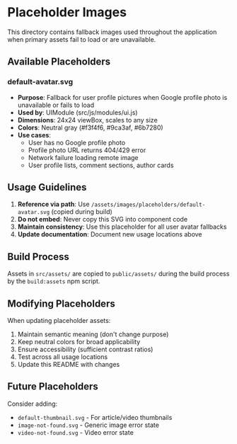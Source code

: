 # Placeholder Images

This directory contains fallback images used throughout the application when primary assets fail to load or are unavailable.

## Available Placeholders

### default-avatar.svg
- **Purpose**: Fallback for user profile pictures when Google profile photo is unavailable or fails to load
- **Used by**: UIModule (src/js/modules/ui.js)
- **Dimensions**: 24x24 viewBox, scales to any size
- **Colors**: Neutral gray (#f3f4f6, #9ca3af, #6b7280)
- **Use cases**:
  - User has no Google profile photo
  - Profile photo URL returns 404/429 error
  - Network failure loading remote image
  - User profile lists, comment sections, author cards

## Usage Guidelines

1. **Reference via path**: Use `/assets/images/placeholders/default-avatar.svg` (copied during build)
2. **Do not embed**: Never copy this SVG into component code
3. **Maintain consistency**: Use this placeholder for all user avatar fallbacks
4. **Update documentation**: Document new usage locations above

## Build Process

Assets in `src/assets/` are copied to `public/assets/` during the build process by the `build:assets` npm script.

## Modifying Placeholders

When updating placeholder assets:
1. Maintain semantic meaning (don't change purpose)
2. Keep neutral colors for broad applicability
3. Ensure accessibility (sufficient contrast ratios)
4. Test across all usage locations
5. Update this README with changes

## Future Placeholders

Consider adding:
- `default-thumbnail.svg` - For article/video thumbnails
- `image-not-found.svg` - Generic image error state
- `video-not-found.svg` - Video error state
